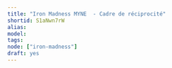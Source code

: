 ```yaml
---
title: "Iron Madness MYNE  - Cadre de réciprocité"
shortid: S1aNwn7rW
alias:
model:
tags:
node: ["iron-madness"]
draft: yes
---
```

